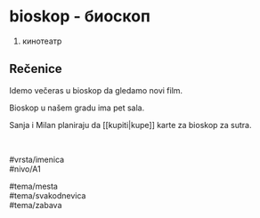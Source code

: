 # bioskop - биоскоп

1. кинотеатр  

## Rečenice

Idemo večeras u bioskop da gledamo novi film.  

Bioskop u našem gradu ima pet sala.

Sanja i Milan planiraju da [[kupiti|kupe]] karte za bioskop za sutra.

<br>

#vrsta/imenica  
#nivo/A1  

#tema/mesta  
#tema/svakodnevica  
#tema/zabava  
